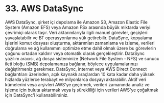 ﻿# 33. AWS DataSync
AWS DataSync, şirket içi depolama ile Amazon S3, Amazon Elastic File System (Amazon EFS) veya Amazon FSx arasında büyük miktarda veriyi çevrimiçi olarak taşır. Veri aktarımlarıyla ilgili manuel görevler, geçişleri yavaşlatabilir ve BT operasyonlarına yük getirebilir. DataSync, kopyalama işlerini komut dosyası oluşturma, aktarımları zamanlama ve izleme, verileri doğrulama ve ağ kullanımını optimize etme dahil olmak üzere bu görevlerin çoğunu ortadan kaldırır veya otomatik olarak gerçekleştirir. DataSync yazılım aracısı, ağ dosya sisteminize (Network File System - NFS) ve sunucu ileti bloğu (SMB) depolamanıza bağlanır, böylece uygulamalarınızı değiştirmeniz gerekmez. DataSync, internet veya AWS Direct Connect bağlantıları üzerinden, açık kaynaklı araçlardan 10 kata kadar daha yüksek hızlarda yüzlerce terabayt ve milyonlarca dosyayı aktarabilir. Aktif veri kümelerini veya arşivleri AWS'ye geçirmek, verileri zamanında analiz ve işleme için buluta aktarmak veya iş sürekliliği için verileri AWS'ye çoğaltmak için DataSync'i kullanabilirsiniz.
